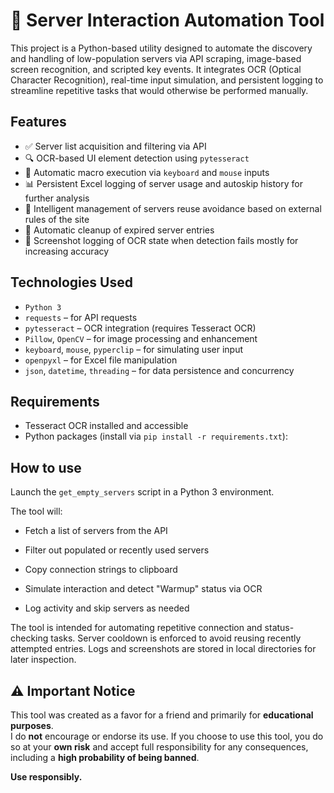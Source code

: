 # 🚀 Server Interaction Automation Tool

This project is a Python-based utility designed to automate the discovery and handling of low-population servers
via API scraping, image-based screen recognition, and scripted key events. It integrates OCR (Optical Character
Recognition), real-time input simulation, and persistent logging to streamline repetitive tasks that would 
otherwise be performed manually.

## Features

- ✅ Server list acquisition and filtering via API
- 🔍 OCR-based UI element detection using `pytesseract`
- 🎯 Automatic macro execution via `keyboard` and `mouse` inputs
- 📊 Persistent Excel logging of server usage and autoskip history for further analysis
- 🧠 Intelligent management of servers reuse avoidance based on external rules of the site
- 🧼 Automatic cleanup of expired server entries
- 📸 Screenshot logging of OCR state when detection fails mostly for increasing accuracy

## Technologies Used

- `Python 3`
- `requests` – for API requests
- `pytesseract` – OCR integration (requires Tesseract OCR)
- `Pillow`, `OpenCV` – for image processing and enhancement
- `keyboard`, `mouse`, `pyperclip` – for simulating user input
- `openpyxl` – for Excel file manipulation
- `json`, `datetime`, `threading` – for data persistence and concurrency

## Requirements

- Tesseract OCR installed and accessible
- Python packages (install via `pip install -r requirements.txt`):


## How to use

 Launch the `get_empty_servers` script in a Python 3 environment.

The tool will:
- Fetch a list of servers from the API

- Filter out populated or recently used servers

- Copy connection strings to clipboard

- Simulate interaction and detect "Warmup" status via OCR

- Log activity and skip servers as needed


The tool is intended for automating repetitive connection and status-checking tasks.
Server cooldown is enforced to avoid reusing recently attempted entries.
Logs and screenshots are stored in local directories for later inspection.

## ⚠️ Important Notice

This tool was created as a favor for a friend and primarily for **educational purposes**.  
I do **not** encourage or endorse its use. If you choose to use this tool, you do so at your **own risk** 
and accept full responsibility for any consequences, including a **high probability of being banned**.

**Use responsibly.**